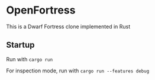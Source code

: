 # OpenFortress
This is a Dwarf Fortress clone implemented in Rust

## Startup
Run with `cargo run`

For inspection mode, run with `cargo run --features debug`